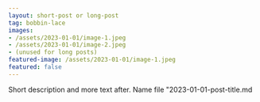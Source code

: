 ```yaml
---
layout: short-post or long-post
tag: bobbin-lace
images:
- /assets/2023-01-01/image-1.jpeg
- /assets/2023-01-01/image-2.jpeg
- (unused for long posts)
featured-image: /assets/2023-01-01/image-1.jpeg
featured: false
---
```

Short description <!--more-->and more text after. 
Name file "2023-01-01-post-title.md
